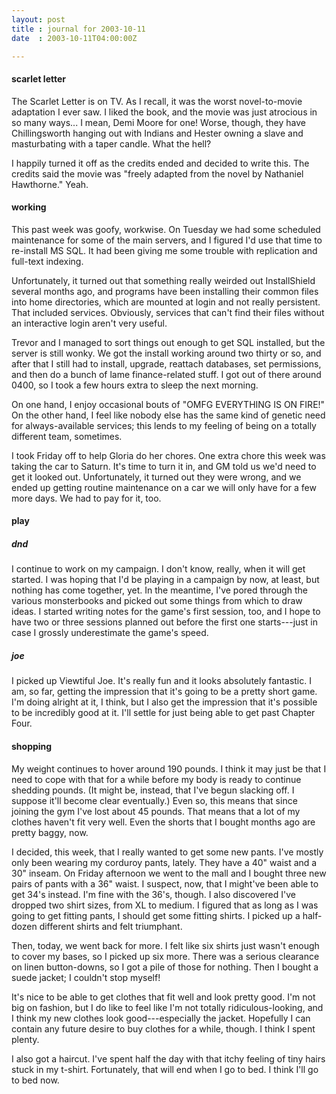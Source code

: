 ```yaml
---
layout: post
title : journal for 2003-10-11
date  : 2003-10-11T04:00:00Z

---
```

<h4>scarlet letter</h4>The Scarlet Letter is on TV.  As I recall, it was the worst novel-to-movie adaptation I ever saw.  I liked the book, and the movie was just atrocious in so many ways... I mean, Demi Moore for one!  Worse, though, they have Chillingsworth hanging out with Indians and Hester owning a slave and masturbating with a taper candle.  What the hell?

I happily turned it off as the credits ended and decided to write this.  The credits said the movie was "freely adapted from the novel by Nathaniel Hawthorne."  Yeah.<h4>working</h4>This past week was goofy, workwise.  On Tuesday we had some scheduled maintenance for some of the main servers, and I figured I'd use that time to re-install MS SQL.  It had been giving me some trouble with replication and full-text indexing.

Unfortunately, it turned out that something really weirded out InstallShield several months ago, and programs have been installing their common files into home directories, which are mounted at login and not really persistent.  That included services.  Obviously, services that can't find their files without an interactive login aren't very useful.

Trevor and I managed to sort things out enough to get SQL installed, but the server is still wonky.  We got the install working around two thirty or so, and after that I still had to install, upgrade, reattach databases, set permissions, and then do a bunch of lame finance-related stuff.  I got out of there around 0400, so I took a few hours extra to sleep the next morning.

On one hand, I enjoy occasional bouts of "OMFG EVERYTHING IS ON FIRE!"  On the other hand, I feel like nobody else has the same kind of genetic need for always-available services; this lends to my feeling of being on a totally different team, sometimes.

I took Friday off to help Gloria do her chores.  One extra chore this week was taking the car to Saturn.  It's time to turn it in, and GM told us we'd need to get it looked out.  Unfortunately, it turned out they were wrong, and we ended up getting routine maintenance on a car we will only have for a few more days. We had to pay for it, too.<h4>play</h4><h5>dnd</h5>I continue to work on my campaign.  I don't know, really, when it will get started.  I was hoping that I'd be playing in a campaign by now, at least, but nothing has come together, yet.  In the meantime, I've pored through the various monsterbooks and picked out some things from which to draw ideas.  I started writing notes for the game's first session, too, and I hope to have two or three sessions planned out before the first one starts---just in case I grossly underestimate the game's speed.<h5>joe</h5>I picked up Viewtiful Joe.  It's really fun and it looks absolutely fantastic. I am, so far, getting the impression that it's going to be a pretty short game. I'm doing alright at it, I think, but I also get the impression that it's possible to be incredibly good at it.  I'll settle for just being able to get past Chapter Four.<h4>shopping</h4>My weight continues to hover around 190 pounds.  I think it may just be that I need to cope with that for a while before my body is ready to continue shedding pounds.  (It might be, instead, that I've begun slacking off.  I suppose it'll become clear eventually.)  Even so, this means that since joining the gym I've lost about 45 pounds.  That means that a lot of my clothes haven't fit very well.  Even the shorts that I bought months ago are pretty baggy, now.

I decided, this week, that I really wanted to get some new pants.  I've mostly only been wearing my corduroy pants, lately.  They have a 40" waist and a 30" inseam.  On Friday afternoon we went to the mall and I bought three new pairs of pants with a 36" waist.  I suspect, now, that I might've been able to get 34's instead.  I'm fine with the 36's, though.  I also discovered I've dropped two shirt sizes, from XL to medium.  I figured that as long as I was going to get fitting pants, I should get some fitting shirts.  I picked up a half-dozen different shirts and felt triumphant.

Then, today, we went back for more.  I felt like six shirts just wasn't enough to cover my bases, so I picked up six more.  There was a serious clearance on linen button-downs, so I got a pile of those for nothing.  Then I bought a suede jacket;  I couldn't stop myself!

It's nice to be able to get clothes that fit well and look pretty good.  I'm not big on fashion, but I do like to feel like I'm not totally ridiculous-looking, and I think my new clothes look good---especially the jacket.  Hopefully I can contain any future desire to buy clothes for a while, though.  I think I spent plenty.

I also got a haircut.  I've spent half the day with that itchy feeling of tiny hairs stuck in my t-shirt.  Fortunately, that will end when I go to bed.  I think I'll go to bed now.

